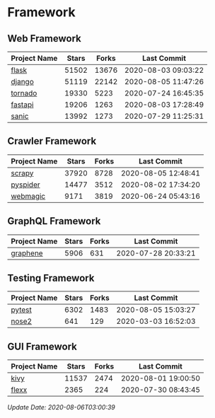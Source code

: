 # Framework

## Web Framework

| Project Name | Stars | Forks | Last Commit |
| ------------ | ----- | ----- | ----------- |
| [flask](https://github.com/pallets/flask) | 51502 | 13676 | 2020-08-03 09:03:22 |
| [django](https://github.com/django/django) | 51119 | 22142 | 2020-08-05 11:47:26 |
| [tornado](https://github.com/tornadoweb/tornado) | 19330 | 5223 | 2020-07-24 16:45:35 |
| [fastapi](https://github.com/tiangolo/fastapi) | 19206 | 1263 | 2020-08-03 17:28:49 |
| [sanic](https://github.com/huge-success/sanic) | 13992 | 1273 | 2020-07-29 11:25:31 |

## Crawler Framework

| Project Name | Stars | Forks | Last Commit |
| ------------ | ----- | ----- | ----------- |
| [scrapy](https://github.com/scrapy/scrapy) | 37920 | 8728 | 2020-08-05 12:48:41 |
| [pyspider](https://github.com/binux/pyspider) | 14477 | 3512 | 2020-08-02 17:34:20 |
| [webmagic](https://github.com/code4craft/webmagic) | 9171 | 3819 | 2020-06-24 05:43:16 |

## GraphQL Framework

| Project Name | Stars | Forks | Last Commit |
| ------------ | ----- | ----- | ----------- |
| [graphene](https://github.com/graphql-python/graphene) | 5906 | 631 | 2020-07-28 20:33:21 |

## Testing Framework

| Project Name | Stars | Forks | Last Commit |
| ------------ | ----- | ----- | ----------- |
| [pytest](https://github.com/pytest-dev/pytest) | 6302 | 1483 | 2020-08-05 15:03:27 |
| [nose2](https://github.com/nose-devs/nose2) | 641 | 129 | 2020-03-03 16:52:03 |

## GUI Framework

| Project Name | Stars | Forks | Last Commit |
| ------------ | ----- | ----- | ----------- |
| [kivy](https://github.com/kivy/kivy) | 11537 | 2474 | 2020-08-01 19:00:50 |
| [flexx](https://github.com/flexxui/flexx) | 2365 | 224 | 2020-07-30 08:43:45 |

*Update Date: 2020-08-06T03:00:39*